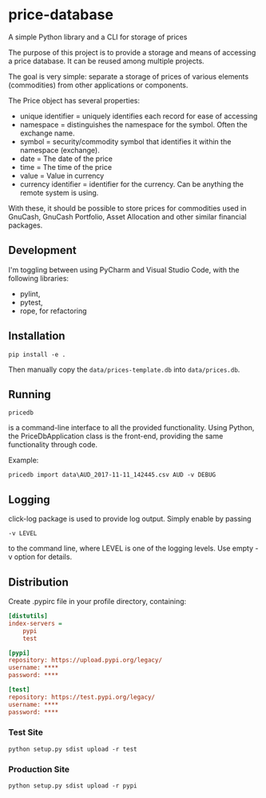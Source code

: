 # price-database

A simple Python library and a CLI for storage of prices

The purpose of this project is to provide a storage and means of accessing a price database. It can be reused among multiple projects.

The goal is very simple: separate a storage of prices of various elements (commodities) from other applications or components.

The Price object has several properties:

- unique identifier = uniquely identifies each record for ease of accessing
- namespace = distinguishes the namespace for the symbol. Often the exchange name.
- symbol = security/commodity symbol that identifies it within the namespace (exchange).
- date = The date of the price
- time = The time of the price
- value = Value in currency
- currency identifier = identifier for the currency. Can be anything the remote system is using.

With these, it should be possible to store prices for commodities used in GnuCash, GnuCash Portfolio, Asset Allocation and other similar financial packages.

## Development

I'm toggling between using PyCharm and Visual Studio Code, with the following libraries:

- pylint,
- pytest,
- rope, for refactoring

## Installation

`pip install -e .`

Then manually copy the `data/prices-template.db` into `data/prices.db`.

## Running

`pricedb`

is a command-line interface to all the provided functionality.
Using Python, the PriceDbApplication class is the front-end, providing the same functionality through code.

Example:

`pricedb import data\AUD_2017-11-11_142445.csv AUD -v DEBUG`

## Logging

click-log package is used to provide log output. Simply enable by passing

`-v LEVEL`

to the command line, where LEVEL is one of the logging levels. Use empty -v option for details.

## Distribution

Create .pypirc file in your profile directory, containing:

```ini
[distutils]
index-servers =
    pypi
    test

[pypi]
repository: https://upload.pypi.org/legacy/
username: ****
password: ****

[test]
repository: https://test.pypi.org/legacy/
username: ****
password: ****
```

### Test Site

```console
python setup.py sdist upload -r test
```

### Production Site

```console
python setup.py sdist upload -r pypi
```